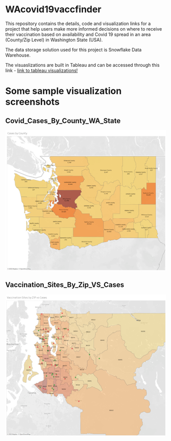 # WAcovid19vaccfinder
This repository contains the details, code and visualization links for a project that help users make more informed decisions on where to receive their vaccination based on availability and Covid 19 spread in an area (County/Zip Level) in Washington State (USA).

The data storage solution used for this project is Snowflake Data Warehouse. 

The visuaslizations are built in Tableau and can be accessed through this link - [link to tableau visualizations!](https://public.tableau.com/profile/vaibhav.rao#!/vizhome/IMT563-COVIDVaccination/CasesbyCounty)

# Some sample visualization screenshots

## Covid_Cases_By_County_WA_State

![Covid_Cases_By_County_WA_State](https://github.com/rohan20k/wacovid19vaccfinder/blob/main/Covid_Cases_By_County_WA_State.png?raw=true)

## Vaccination_Sites_By_Zip_VS_Cases

![Vaccination_Sites_By_Zip_VS_Cases](https://github.com/rohan20k/wacovid19vaccfinder/blob/main/Vaccination_Sites_By_Zip_VS_Cases.png?raw=true)

